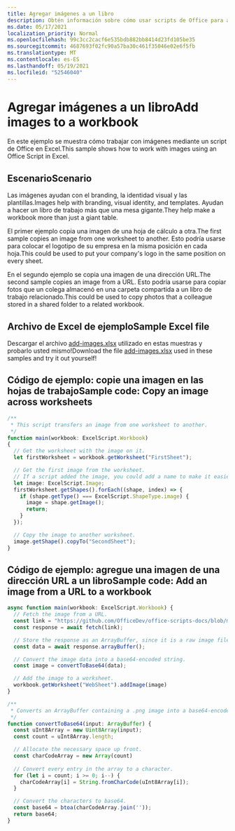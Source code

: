 ```yaml
---
title: Agregar imágenes a un libro
description: Obtén información sobre cómo usar scripts de Office para agregar una imagen a un libro de trabajo y copiarla en todas las hojas.
ms.date: 05/17/2021
localization_priority: Normal
ms.openlocfilehash: 99c3cc2cacf6e535bdb882bb8414d23fd105be35
ms.sourcegitcommit: 4687693f02fc90a57ba30c461f35046e02e6f5fb
ms.translationtype: MT
ms.contentlocale: es-ES
ms.lasthandoff: 05/19/2021
ms.locfileid: "52546040"
---
```

# <a name="add-images-to-a-workbook"></a><span data-ttu-id="016da-103">Agregar imágenes a un libro</span><span class="sxs-lookup"><span data-stu-id="016da-103">Add images to a workbook</span></span>

<span data-ttu-id="016da-104">En este ejemplo se muestra cómo trabajar con imágenes mediante un script de Office en Excel.</span><span class="sxs-lookup"><span data-stu-id="016da-104">This sample shows how to work with images using an Office Script in Excel.</span></span>

## <a name="scenario"></a><span data-ttu-id="016da-105">Escenario</span><span class="sxs-lookup"><span data-stu-id="016da-105">Scenario</span></span>

<span data-ttu-id="016da-106">Las imágenes ayudan con el branding, la identidad visual y las plantillas.</span><span class="sxs-lookup"><span data-stu-id="016da-106">Images help with branding, visual identity, and templates.</span></span> <span data-ttu-id="016da-107">Ayudan a hacer un libro de trabajo más que una mesa gigante.</span><span class="sxs-lookup"><span data-stu-id="016da-107">They help make a workbook more than just a giant table.</span></span>

<span data-ttu-id="016da-108">El primer ejemplo copia una imagen de una hoja de cálculo a otra.</span><span class="sxs-lookup"><span data-stu-id="016da-108">The first sample copies an image from one worksheet to another.</span></span> <span data-ttu-id="016da-109">Esto podría usarse para colocar el logotipo de su empresa en la misma posición en cada hoja.</span><span class="sxs-lookup"><span data-stu-id="016da-109">This could be used to put your company's logo in the same position on every sheet.</span></span>

<span data-ttu-id="016da-110">En el segundo ejemplo se copia una imagen de una dirección URL.</span><span class="sxs-lookup"><span data-stu-id="016da-110">The second sample copies an image from a URL.</span></span> <span data-ttu-id="016da-111">Esto podría usarse para copiar fotos que un colega almacenó en una carpeta compartida a un libro de trabajo relacionado.</span><span class="sxs-lookup"><span data-stu-id="016da-111">This could be used to copy photos that a colleague stored in a shared folder to a related workbook.</span></span>

## <a name="sample-excel-file"></a><span data-ttu-id="016da-112">Archivo de Excel de ejemplo</span><span class="sxs-lookup"><span data-stu-id="016da-112">Sample Excel file</span></span>

<span data-ttu-id="016da-113">Descargar el archivo <a href="add-images.xlsx">add-images.xlsx</a> utilizado en estas muestras y probarlo usted mismo!</span><span class="sxs-lookup"><span data-stu-id="016da-113">Download the file <a href="add-images.xlsx">add-images.xlsx</a> used in these samples and try it out yourself!</span></span>

## <a name="sample-code-copy-an-image-across-worksheets"></a><span data-ttu-id="016da-114">Código de ejemplo: copie una imagen en las hojas de trabajo</span><span class="sxs-lookup"><span data-stu-id="016da-114">Sample code: Copy an image across worksheets</span></span>

```TypeScript
/**
 * This script transfers an image from one worksheet to another.
 */
function main(workbook: ExcelScript.Workbook)
{
  // Get the worksheet with the image on it.
  let firstWorksheet = workbook.getWorksheet("FirstSheet");

  // Get the first image from the worksheet.
  // If a script added the image, you could add a name to make it easier to find.
  let image: ExcelScript.Image;
  firstWorksheet.getShapes().forEach((shape, index) => {
    if (shape.getType() === ExcelScript.ShapeType.image) {
      image = shape.getImage();
      return;
    }
  });

  // Copy the image to another worksheet.
  image.getShape().copyTo("SecondSheet");
}
```

## <a name="sample-code-add-an-image-from-a-url-to-a-workbook"></a><span data-ttu-id="016da-115">Código de ejemplo: agregue una imagen de una dirección URL a un libro</span><span class="sxs-lookup"><span data-stu-id="016da-115">Sample code: Add an image from a URL to a workbook</span></span>

```TypeScript
async function main(workbook: ExcelScript.Workbook) {
  // Fetch the image from a URL.
  const link = "https://github.com/OfficeDev/office-scripts-docs/blob/master/docs/images/git-octocat.png";
  const response = await fetch(link);

  // Store the response as an ArrayBuffer, since it is a raw image file.
  const data = await response.arrayBuffer();

  // Convert the image data into a base64-encoded string.
  const image = convertToBase64(data);

  // Add the image to a worksheet.
  workbook.getWorksheet("WebSheet").addImage(image)
}

/**
 * Converts an ArrayBuffer containing a .png image into a base64-encoded string.
 */
function convertToBase64(input: ArrayBuffer) {
  const uInt8Array = new Uint8Array(input);
  const count = uInt8Array.length;

  // Allocate the necessary space up front.
  const charCodeArray = new Array(count) 
  
  // Convert every entry in the array to a character.
  for (let i = count; i >= 0; i--) { 
    charCodeArray[i] = String.fromCharCode(uInt8Array[i]);
  }

  // Convert the characters to base64.
  const base64 = btoa(charCodeArray.join(''));
  return base64;
}
```
